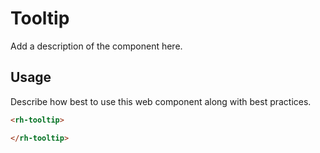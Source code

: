 # Tooltip
Add a description of the component here.

## Usage
Describe how best to use this web component along with best practices.

```html
<rh-tooltip>

</rh-tooltip>
```
